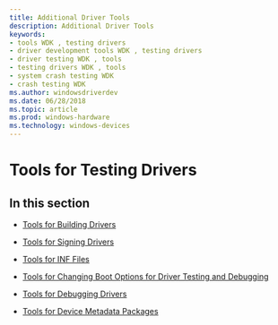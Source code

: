 ```yaml
---
title: Additional Driver Tools
description: Additional Driver Tools
keywords:
- tools WDK , testing drivers
- driver development tools WDK , testing drivers
- driver testing WDK , tools
- testing drivers WDK , tools
- system crash testing WDK
- crash testing WDK
ms.author: windowsdriverdev
ms.date: 06/28/2018
ms.topic: article
ms.prod: windows-hardware
ms.technology: windows-devices
---
```


# Tools for Testing Drivers

## <span id="in_this_section"></span>In this section

- [Tools for Building Drivers](tools-for-building-drivers.md)
 
- [Tools for Signing Drivers](tools-for-signing-drivers.md)

- [Tools for INF Files](tools-for-inf-files.md)

- [Tools for Changing Boot Options for Driver Testing and Debugging](boot-options-for-driver-testing-and-debugging.md)

- [Tools for Debugging Drivers](tools-for-debugging-drivers.md)
 
- [Tools for Device Metadata Packages](tools-for-device-metadata-packages.md)
 

 





